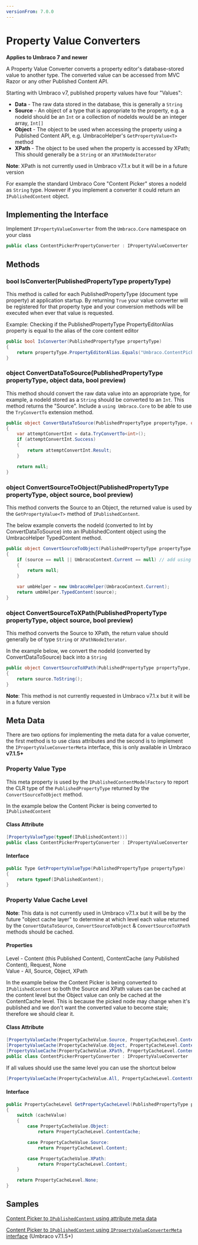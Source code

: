 ```yaml
---
versionFrom: 7.0.0
---
```


# Property Value Converters

**Applies to Umbraco 7 and newer**

A Property Value Converter converts a property editor's database-stored value to another type. The converted value can be accessed from MVC Razor or any other Published Content API. 

Starting with Umbraco v7, published property values have four "Values":

- **Data** - The raw data stored in the database, this is generally a `String`
- **Source** - An object of a type that is appropriate to the property, e.g. a nodeId should be an `Int` or a collection of nodeIds would be an integer array, `Int[]`
- **Object** - The object to be used when accessing the property using a Published Content API, e.g. UmbracoHelper's `GetPropertyValue<T>` method
- **XPath** - The object to be used when the property is accessed by XPath; This should generally be a `String` or an `XPathNodeIterator`

**Note**: XPath is not currently used in Umbraco v7.1.x but it will be in a future version

For example the standard Umbraco Core "Content Picker" stores a nodeId as `String` type. However if you implement a converter it could return an `IPublishedContent` object.

## Implementing the Interface ##

Implement `IPropertyValueConverter` from the `Umbraco.Core` namespace on your class

```csharp
public class ContentPickerPropertyConverter : IPropertyValueConverter
```

## Methods ##

### bool IsConverter(PublishedPropertyType propertyType) ###

This method is called for each PublishedPropertyType (document type property) at application startup. By returning `True` your value converter will be registered for that property type and your conversion methods will be executed when ever that value is requested. 

Example: Checking if the PublishedPropertyType PropertyEditorAlias property is equal to the alias of the core content editor

```csharp
public bool IsConverter(PublishedPropertyType propertyType)
{
    return propertyType.PropertyEditorAlias.Equals("Umbraco.ContentPickerAlias");
}
```

### object ConvertDataToSource(PublishedPropertyType propertyType, object data, bool preview) ###

This method should convert the raw data value into an appropriate type, for example, a nodeId stored as a `String` should be converted to an `Int`. This method returns the "Source".  Include a `using Umbraco.Core` to be able to use the `TryConvertTo` extension method.

```csharp
public object ConvertDataToSource(PublishedPropertyType propertyType, object data, bool preview)
{
    var attemptConvertInt = data.TryConvertTo<int>();
    if (attemptConvertInt.Success)
    {
        return attemptConvertInt.Result;
    }

    return null;
}
```

### object ConvertSourceToObject(PublishedPropertyType propertyType, object source, bool preview) ###

This method converts the Source to an Object, the returned value is used by the `GetPropertyValue<T>` method of `IPublishedContent`. 

The below example converts the nodeId (converted to Int by ConvertDataToSource) into an IPublishedContent object using the UmbracoHelper TypedContent method.  

```csharp
public object ConvertSourceToObject(PublishedPropertyType propertyType, object source, bool preview)
{
    if (source == null || UmbracoContext.Current == null) // add using Umbraco.Web
    {
        return null;
    }

    var umbHelper = new UmbracoHelper(UmbracoContext.Current);
    return umbHelper.TypedContent(source);
}
```

### object ConvertSourceToXPath(PublishedPropertyType propertyType, object source, bool preview) ###

This method converts the Source to XPath, the return value should generally be of type `String` or `XPathNodeIterator`.

In the example below, we convert the nodeId (converted by ConvertDataToSource) back into a `String`

```csharp
public object ConvertSourceToXPath(PublishedPropertyType propertyType, object source, bool preview)
{
    return source.ToString();
}
```

**Note**: This method is not currently requested in Umbraco v7.1.x but it will be in a future version

## Meta Data ##

There are two options for implementing the meta data for a value converter, the first method is to use class attributes and the second is to implement the `IPropertyValueConverterMeta` interface, this is only available in Umbraco **v7.1.5+**

### Property Value Type ###

This meta property is used by the `IPublishedContentModelFactory` to report the CLR type of the `PublishedPropertyType` returned by the `ConvertSourceToObject` method.

In the example below the Content Picker is being converted to `IPublishedContent`

#### Class Attribute ####

```csharp
[PropertyValueType(typeof(IPublishedContent))]
public class ContentPickerPropertyConverter : IPropertyValueConverter
```

#### Interface ####

```csharp
public Type GetPropertyValueType(PublishedPropertyType propertyType)
{
    return typeof(IPublishedContent);
}
```

### Property Value Cache Level ###

**Note**: This data is not currently used in Umbraco v7.1.x but it will be by the future "object cache layer" to determine at which level each value returned by the `ConvertDataToSource`, `ConvertSourceToObject` & `ConvertSourceToXPath` methods should be cached.

#### Properties ####

Level - Content (this Published Content), ContentCache (any Published Content), Request, None<br/>
Value - All, Source, Object, XPath

In the example below the Content Picker is being converted to `IPublishedContent` so both the Source and XPath values can be cached at the content level but the Object value can only be cached at the ContentCache level. This is because the picked node may change when it's published and we don't want the converted value to become stale; therefore we should clear it.

#### Class Attribute ####

```csharp
[PropertyValueCache(PropertyCacheValue.Source, PropertyCacheLevel.Content)]
[PropertyValueCache(PropertyCacheValue.Object, PropertyCacheLevel.ContentCache)]
[PropertyValueCache(PropertyCacheValue.XPath, PropertyCacheLevel.Content)]
public class ContentPickerPropertyConverter : IPropertyValueConverter
```

If all values should use the same level you can use the shortcut below

```csharp
[PropertyValueCache(PropertyCacheValue.All, PropertyCacheLevel.ContentCache)]
```

#### Interface ####

```csharp
public PropertyCacheLevel GetPropertyCacheLevel(PublishedPropertyType propertyType, PropertyCacheValue cacheValue)
{
    switch (cacheValue)
    {
        case PropertyCacheValue.Object:
            return PropertyCacheLevel.ContentCache; 

        case PropertyCacheValue.Source:
            return PropertyCacheLevel.Content;

        case PropertyCacheValue.XPath:
            return PropertyCacheLevel.Content;
    }

    return PropertyCacheLevel.None;
}
```

## Samples ##

[Content Picker to `IPublishedContent` using attribute meta data](value-converters-full-example-attributes.md)

[Content Picker to `IPublishedContent` using `IPropertyValueConverterMeta` interface](value-converters-full-example-interface.md) (Umbraco v7.1.5+)
